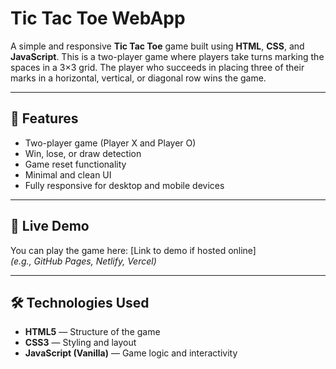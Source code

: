 # Tic Tac Toe WebApp

A simple and responsive **Tic Tac Toe** game built using **HTML**, **CSS**, and **JavaScript**. This is a two-player game where players take turns marking the spaces in a 3×3 grid. The player who succeeds in placing three of their marks in a horizontal, vertical, or diagonal row wins the game.

---

## 🧩 Features

- Two-player game (Player X and Player O)
- Win, lose, or draw detection
- Game reset functionality
- Minimal and clean UI
- Fully responsive for desktop and mobile devices

---

## 🚀 Live Demo

You can play the game here: [Link to demo if hosted online]  
*(e.g., GitHub Pages, Netlify, Vercel)*

---

## 🛠️ Technologies Used

- **HTML5** — Structure of the game
- **CSS3** — Styling and layout
- **JavaScript (Vanilla)** — Game logic and interactivity


